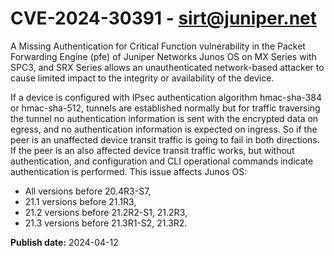 # CVE-2024-30391 - sirt@juniper.net

A Missing Authentication for Critical Function vulnerability in the Packet Forwarding Engine (pfe) of Juniper Networks Junos OS on MX Series with SPC3, and SRX Series allows an unauthenticated network-based attacker to cause limited impact to the integrity or availability of the device.

If a device is configured with IPsec authentication algorithm hmac-sha-384 or hmac-sha-512, tunnels are established normally but for traffic traversing the tunnel no authentication information is sent with the encrypted data on egress, and no authentication information is expected on ingress. So if the peer is an unaffected device transit traffic is going to fail in both directions. If the peer is an also affected device transit traffic works, but without authentication, and configuration and CLI operational commands indicate authentication is performed.
This issue affects Junos OS:



  *  All versions before 20.4R3-S7,
  *  21.1 versions before 21.1R3, 
  *  21.2 versions before 21.2R2-S1, 21.2R3, 
  *  21.3 versions before 21.3R1-S2, 21.3R2.

**Publish date:** 2024-04-12

